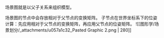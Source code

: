 场景图就是以父子关系来组织模型。

场景图的节点中会存放相对于父节点的变换矩阵。
子节点在世界坐标系下的位姿计算：先应用相对于父节点的变换矩阵，再应用父节点的位姿矩阵。
![[图形学/场景划分/_attachments/u057a1c32_Pasted Graphic 2.png | 280]]
